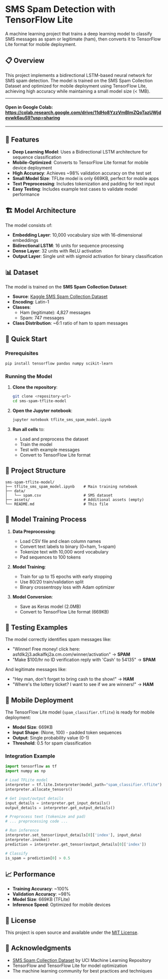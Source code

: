 # SMS Spam Detection with TensorFlow Lite

A machine learning project that trains a deep learning model to classify SMS messages as spam or legitimate (ham), then converts it to TensorFlow Lite format for mobile deployment.

## 📋 Overview

This project implements a bidirectional LSTM-based neural network for SMS spam detection. The model is trained on the SMS Spam Collection Dataset and optimized for mobile deployment using TensorFlow Lite, achieving high accuracy while maintaining a small model size (< 1MB).

---
#### Open in Google Colab: https://colab.research.google.com/drive/11dHo8YzzVmBlmZQoTazUWjdevwk6auS9?usp=sharing
---

## 🎯 Features

- **Deep Learning Model**: Uses a Bidirectional LSTM architecture for sequence classification
- **Mobile-Optimized**: Converts to TensorFlow Lite format for mobile device deployment
- **High Accuracy**: Achieves ~98% validation accuracy on the test set
- **Small Model Size**: TFLite model is only 669KB, perfect for mobile apps
- **Text Preprocessing**: Includes tokenization and padding for text input
- **Easy Testing**: Includes example test cases to validate model performance

## 🏗️ Model Architecture

The model consists of:
- **Embedding Layer**: 10,000 vocabulary size with 16-dimensional embeddings
- **Bidirectional LSTM**: 16 units for sequence processing
- **Dense Layer**: 32 units with ReLU activation
- **Output Layer**: Single unit with sigmoid activation for binary classification

## 📊 Dataset

The model is trained on the **SMS Spam Collection Dataset**:
- **Source**: [Kaggle SMS Spam Collection Dataset](https://www.kaggle.com/datasets/uciml/sms-spam-collection-dataset)
- **Encoding**: Latin-1
- **Classes**: 
  - Ham (legitimate): 4,827 messages
  - Spam: 747 messages
- **Class Distribution**: ~6:1 ratio of ham to spam messages

## 🚀 Quick Start

### Prerequisites

```bash
pip install tensorflow pandas numpy scikit-learn
```

### Running the Model

1. **Clone the repository**:
   ```bash
   git clone <repository-url>
   cd sms-spam-tflite-model
   ```

2. **Open the Jupyter notebook**:
   ```bash
   jupyter notebook tflite_sms_spam_model.ipynb
   ```

3. **Run all cells** to:
   - Load and preprocess the dataset
   - Train the model
   - Test with example messages
   - Convert to TensorFlow Lite format

## 📁 Project Structure

```
sms-spam-tflite-model/
├── tflite_sms_spam_model.ipynb    # Main training notebook
├── data/
│   └── spam.csv                   # SMS dataset
├── assets/                        # Additional assets (empty)
└── README.md                      # This file
```

## 🔧 Model Training Process

1. **Data Preprocessing**:
   - Load CSV file and clean column names
   - Convert text labels to binary (0=ham, 1=spam)
   - Tokenize text with 10,000 word vocabulary
   - Pad sequences to 100 tokens

2. **Model Training**:
   - Train for up to 15 epochs with early stopping
   - Use 80/20 train/validation split
   - Binary crossentropy loss with Adam optimizer

3. **Model Conversion**:
   - Save as Keras model (2.0MB)
   - Convert to TensorFlow Lite format (669KB)

## 🧪 Testing Examples

The model correctly identifies spam messages like:
- "Winner! Free money! click here: asfdlk2j3.adkalfkj2a.cm.com/winner/activation" → **SPAM**
- "Make $100/hr no ID verification reply with 'Cash' to 54135" → **SPAM**

And legitimate messages like:
- "Hey man, don't forget to bring cash to the show!" → **HAM**
- "Where's the lottery ticket? I want to see if we are winners!" → **HAM**

## 📱 Mobile Deployment

The TensorFlow Lite model (`spam_classifier.tflite`) is ready for mobile deployment:

- **Model Size**: 669KB
- **Input Shape**: (None, 100) - padded token sequences
- **Output**: Single probability value (0-1)
- **Threshold**: 0.5 for spam classification

### Integration Example

```python
import tensorflow as tf
import numpy as np

# Load TFLite model
interpreter = tf.lite.Interpreter(model_path="spam_classifier.tflite")
interpreter.allocate_tensors()

# Get input/output details
input_details = interpreter.get_input_details()
output_details = interpreter.get_output_details()

# Preprocess text (tokenize and pad)
# ... preprocessing code ...

# Run inference
interpreter.set_tensor(input_details[0]['index'], input_data)
interpreter.invoke()
prediction = interpreter.get_tensor(output_details[0]['index'])

# Classify
is_spam = prediction[0] > 0.5
```

## 📈 Performance

- **Training Accuracy**: ~100%
- **Validation Accuracy**: ~98%
- **Model Size**: 669KB (TFLite)
- **Inference Speed**: Optimized for mobile devices

## 📄 License

This project is open source and available under the [MIT License](LICENSE).

## 🙏 Acknowledgments

- [SMS Spam Collection Dataset](https://www.kaggle.com/datasets/uciml/sms-spam-collection-dataset) by UCI Machine Learning Repository
- TensorFlow and TensorFlow Lite for model optimization
- The machine learning community for best practices and techniques
